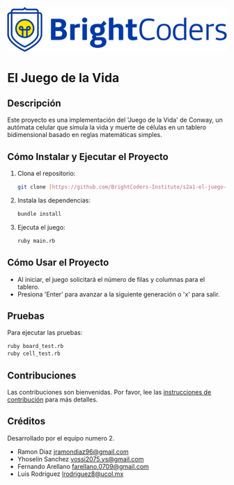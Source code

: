 ![BrightCoders Logo](img/logo.png)

# El Juego de la Vida
## Descripción
Este proyecto es una implementación del 'Juego de la Vida' de Conway, un autómata celular que simula la vida y muerte de células en un tablero bidimensional basado en reglas matemáticas simples.
## Cómo Instalar y Ejecutar el Proyecto
1. Clona el repositorio:
   ```bash
   git clone [https://github.com/BrightCoders-Institute/s2a1-el-juego-de-la-vida-s2a1-the-game-of-the-life-team02]
   ```
2. Instala las dependencias:
   ```bash
   bundle install
   ```
3. Ejecuta el juego:
   ```bash
   ruby main.rb
   ```
## Cómo Usar el Proyecto
- Al iniciar, el juego solicitará el número de filas y columnas para el tablero.
- Presiona 'Enter' para avanzar a la siguiente generación o 'x' para salir.
## Pruebas
Para ejecutar las pruebas:
```bash
ruby board_test.rb
ruby cell_test.rb
```
## Contribuciones
Las contribuciones son bienvenidas. Por favor, lee las [instrucciones de contribución](./instructions.md) para más detalles.
## Créditos
Desarrollado por el equipo numero 2.
- Ramon Diaz <jramondiaz96@gmail.com>
- Yhoselin Sanchez <yossi2075.ys@gmail.com>
- Fernando Arellano <farellano.0709@gmail.com>
- Luis Rodriguez <lrodriguez8@ucol.mx>